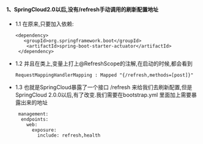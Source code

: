 #### 1、SpringCloud2.0以后,没有/refresh手动调用的刷新配置地址

* 1.1 在原来,只要加入依赖:
    ```$xslt
    <dependency>
       <groupId>org.springframework.boot</groupId>
        <artifactId>spring-boot-starter-actuator</artifactId>
     </dependency>
    ```
* 1.2  并且在类上,变量上打上@RefreshScope的注解,在启动的时候,都会看到
    ```$xslt
    RequestMappingHandlerMapping : Mapped "{/refresh,methods=[post]}" 
    ```
* 1.3 也就是SpringCloud暴露了一个接口 /refresh 来给我们去刷新配置,但是SpringCloud 2.0.0以后,有了改变.我们需要在bootstrap.yml
里面加上需要暴露出来的地址
    ```$xslt
     management:
      endpoints:
        web:
          exposure:
            include: refresh,health
    ```